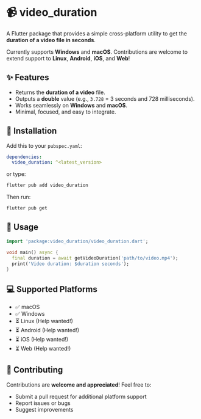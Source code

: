 # 📹 video_duration

A Flutter package that provides a simple cross-platform utility to get the **duration of a video file in seconds**.

Currently supports **Windows** and **macOS**. Contributions are welcome to extend support to **Linux**, **Android**, **iOS**, and **Web**!

## ✨ Features

- Returns the **duration of a video** file.
- Outputs a **double** value (e.g., `3.728` = 3 seconds and 728 milliseconds).
- Works seamlessly on **Windows** and **macOS**.
- Minimal, focused, and easy to integrate.

## 🔧 Installation

Add this to your `pubspec.yaml`:

```yaml
dependencies:
  video_duration: ^<latest_version>
```
or type:
```bash
flutter pub add video_duration
```

Then run:
```bash
flutter pub get
```
## 🧠 Usage

```Dart
import 'package:video_duration/video_duration.dart';

void main() async {
  final duration = await getVideoDuration('path/to/video.mp4');
  print('Video duration: $duration seconds');
}
```

## 💻 Supported Platforms
- ✅ macOS
- ✅ Windows
- ⏳ Linux (Help wanted!)
- ⏳ Android (Help wanted!)
- ⏳ iOS (Help wanted!)
- ⏳ Web (Help wanted!)

## 🤝 Contributing

Contributions are **welcome and appreciated**!
Feel free to:
- Submit a pull request for additional platform support
- Report issues or bugs
- Suggest improvements
